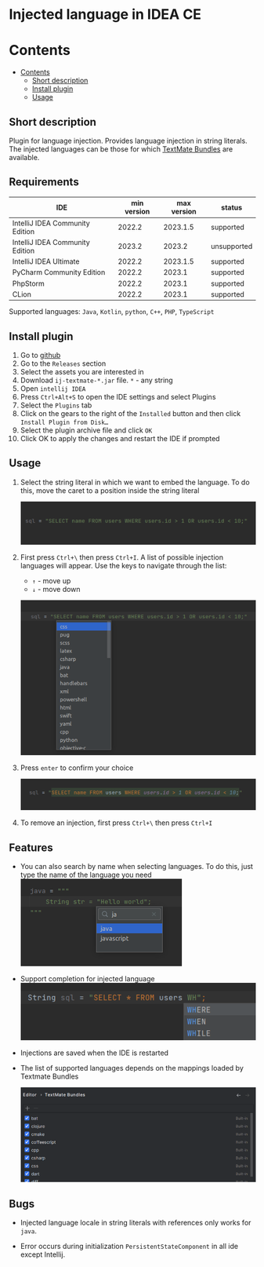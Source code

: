 # Injected language in IDEA CE

# Contents

- [Contents](#contents)
    - [Short description](#short-description)
    - [Install plugin](#install-plugin)
    - [Usage](#usage)

## Short description

Plugin for language injection. Provides language injection in string literals. The injected languages can be those for
which [TextMate Bundles](https://www.jetbrains.com/help/webstorm/tutorial-using-textmate-bundles.html) are available.

## Requirements

| IDE                             | min version | max version | status      |
|---------------------------------|-------------|-------------|-------------|
| IntelliJ IDEA Community Edition | 2022.2      | 2023.1.5    | supported   |
| IntelliJ IDEA Community Edition | 2023.2      | 2023.2      | unsupported |
| IntelliJ IDEA Ultimate          | 2022.2      | 2023.1.5    | supported   |
| PyCharm Community Edition       | 2022.2      | 2023.1      | supported   |
| PhpStorm                        | 2022.2      | 2023.1      | supported   |
| CLion                           | 2022.2      | 2023.1      | supported   |

Supported languages: `Java`, `Kotlin`, `python`, `C++`, `PHP`, `TypeScript`

## Install plugin

1. Go to [github](https://github.com/SuduIDE/ij-textmate)
2. Go to the `Releases` section
3. Select the assets you are interested in
4. Download `ij-textmate-*.jar` file. `*` - any string
5. Open `intellij IDEA`
6. Press `Ctrl+Alt+S` to open the IDE settings and select Plugins
7. Select the `Plugins` tab
8. Click on the gears to the right of the `Installed` button and then click `Install Plugin from Disk…`
9. Select the plugin archive file and click `OK`
10. Click OK to apply the changes and restart the IDE if prompted

## Usage

1. Select the string literal in which we want to embed the language. To do this, move the caret to a position inside the
   string literal

   ![string literal without injection](images/without_injection.png)

2. First press `Ctrl+\` then press `Ctrl+I`. A list of possible injection languages will appear. Use the keys to
   navigate through the list:
    - `↑` - move up
    - `↓` - move down

   ![select language](images/select_language.png)
3. Press `enter` to confirm your choice

   ![with injection](images/with_injection.png)

4. To remove an injection, first press `Ctrl+\` then press `Ctrl+I`

## Features

- You can also search by name when selecting languages. To do this, just type the name of the language you need
  ![search_language](images/search_language.png)

- Support completion for injected language
  ![variant_completion](images/variant_completion.png)

- Injections are saved when the IDE is restarted

- The list of supported languages depends on the mappings loaded by Textmate Bundles

  ![textmate_bundles](images/textmate_bundles.png)

## Bugs

- Injected language locale in string literals with references only works for `java`.

- Error occurs during initialization `PersistentStateComponent` in all ide except Intellij.
